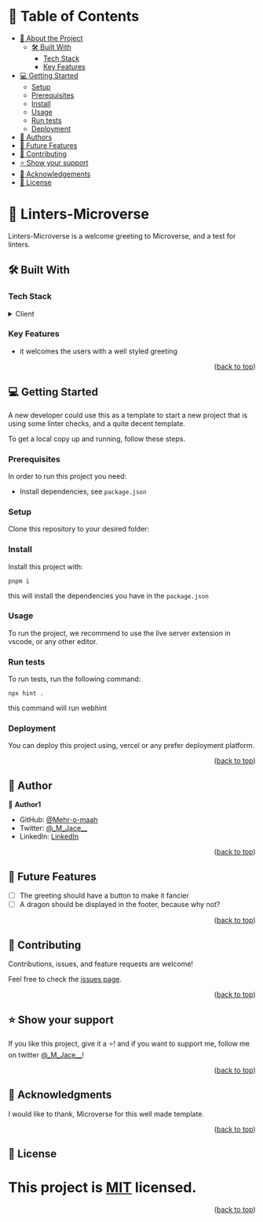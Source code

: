 <a name="readme-top"></a>

<div align="center">
 
  <br/>

</div>

# 📗 Table of Contents

- [📖 About the Project](#about-project)
  - [🛠 Built With](#built-with)
    - [Tech Stack](#tech-stack)
    - [Key Features](#key-features)
- [💻 Getting Started](#getting-started)
  - [Setup](#setup)
  - [Prerequisites](#prerequisites)
  - [Install](#install)
  - [Usage](#usage)
  - [Run tests](#run-tests)
  - [Deployment](#deployment)
- [👥 Authors](#authors)
- [🔭 Future Features](#future-features)
- [🤝 Contributing](#contributing)
- [⭐️ Show your support](#support)
- [🙏 Acknowledgements](#acknowledgements)
- [📝 License](#license)

# 📖 Linters-Microverse <a name="about-project"></a>

Linters-Microverse is a welcome greeting to Microverse, and a test for linters.

## 🛠 Built With <a name="built-with"></a>

### Tech Stack <a name="tech-stack"></a>

<details>
  <summary>Client</summary>
  <ul>
    <li><a href="https://reactjs.org/">Plain html & css</a></li>
  </ul>
</details>

### Key Features <a name="key-features"></a>

- it welcomes the users with a well styled greeting

<p align="right">(<a href="#readme-top">back to top</a>)</p>

## 💻 Getting Started <a name="getting-started"></a>

A new developer could use this as a template to start a new project that is using some linter checks, and a quite decent template.

To get a local copy up and running, follow these steps.

### Prerequisites

In order to run this project you need:

- Install dependencies, see `package.json`

### Setup

Clone this repository to your desired folder:

### Install

Install this project with:

`pnpm i`

this will install the dependencies you have in the `package.json`

### Usage

To run the project, we recommend to use the live server extension in vscode, or any other editor.

### Run tests

To run tests, run the following command:

`npx hint .`

this command will run webhint

### Deployment

You can deploy this project using, vercel or any prefer deployment platform.

<p align="right">(<a href="#readme-top">back to top</a>)</p>

## 👥 Author <a name="authors"></a>

👤 **Author1**

- GitHub: [@Mehr-o-maah](https://github.com/Mehr-o-maah)
- Twitter: [@\_M_Jace\_\_](https://twitter.com/_M_Jace__)
- LinkedIn: [LinkedIn](https://linkedin.com/in/linkedinhandle)

<p align="right">(<a href="#readme-top">back to top</a>)</p>

<!-- FUTURE FEATURES -->

## 🔭 Future Features <a name="future-features"></a>

- [ ] The greeting should have a button to make it fancier
- [ ] A dragon should be displayed in the footer, because why not?

<p align="right">(<a href="#readme-top">back to top</a>)</p>

<!-- CONTRIBUTING -->

## 🤝 Contributing <a name="contributing"></a>

Contributions, issues, and feature requests are welcome!

Feel free to check the [issues page](../../issues/).

<p align="right">(<a href="#readme-top">back to top</a>)</p>

## ⭐️ Show your support <a name="support"></a>

If you like this project, give it a ⭐️! and if you want to support me, follow me on twitter [@\_M_Jace\_\_](https://twitter.com/_M_Jace__)!

<p align="right">(<a href="#readme-top">back to top</a>)</p>

## 🙏 Acknowledgments <a name="acknowledgements"></a>

I would like to thank, Microverse for this well made template.

<p align="right">(<a href="#readme-top">back to top</a>)</p>

## 📝 License <a name="license"></a>

# This project is [MIT](https://github.com/Mehr-o-maah/linters-Microverse/blob/main/MIT.md) licensed.

<p align="right">(<a href="#readme-top">back to top</a>)</p>
